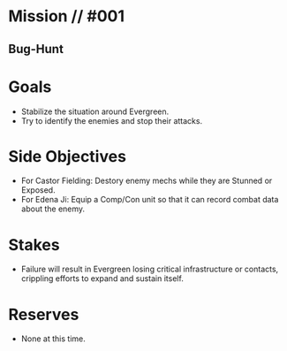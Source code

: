 # Mission // #001
## Bug-Hunt
# Goals
- Stabilize the situation around Evergreen.
- Try to identify the enemies and stop their attacks.

# Side Objectives
- For Castor Fielding: Destory enemy mechs while they are Stunned or Exposed.
- For Edena Ji: Equip a Comp/Con unit so that it can record combat data about the enemy.

# Stakes
- Failure will result in Evergreen losing critical infrastructure or contacts, crippling efforts to expand and sustain itself.

# Reserves
- None at this time.